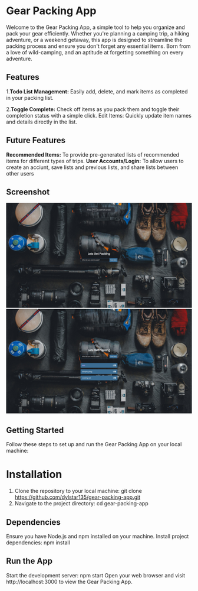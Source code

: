 # Gear Packing App

Welcome to the Gear Packing App, a simple tool to help you organize and pack your gear efficiently. Whether you're planning a camping trip, a hiking adventure, or a weekend getaway, this app is designed to streamline the packing process and ensure you don't forget any essential items. Born from a love of wild-camping, and an aptitude at forgetting something on every adventure.

## Features
 1.**Todo List Management:** Easily add, delete, and mark items as completed in your packing list.
 
2.**Toggle Complete:** Check off items as you pack them and toggle their completion status with a simple click.
Edit Items: Quickly update item names and details directly in the list.

## Future Features
**Recommended Items:** To provide pre-generated lists of recommended items for different types of trips.
**User Accounts/Login:** To allow users to create an acciunt, save lists and previous lists, and share lists between other users

## Screenshot
![Screenshot](https://github.com/dylstar135/packer-app/blob/main/Screenshot%20from%202024-02-15%2013-59-50.png)
![Screenshot](https://github.com/dylstar135/packer-app/blob/main/Screenshot%20from%202024-02-15%2014-00-10.png)

## Getting Started
Follow these steps to set up and run the Gear Packing App on your local machine:
# Installation
1. Clone the repository to your local machine:
   git clone https://github.com/dylstar135/gear-packing-app.git
2. Navigate to the project directory:
   cd gear-packing-app

## Dependencies
Ensure you have Node.js and npm installed on your machine.
Install project dependencies:
npm install

## Run the App
Start the development server:
npm start
Open your web browser and visit http://localhost:3000 to view the Gear Packing App.




